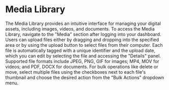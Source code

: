 # Media Library

The Media Library provides an intuitive interface for managing your digital assets, including images, videos, and documents. To access the Media Library, navigate to the "Media" section after logging into your dashboard. Users can upload files either by dragging and dropping into the specified area or by using the upload button to select files from their computer. Each file is automatically tagged with a unique identifier and the upload date, which you can edit by selecting the file and accessing the "Details" panel. Supported file formats include JPEG, PNG, GIF for images; MP4, MOV for videos; and PDF, DOCX for documents. For bulk operations like delete or move, select multiple files using the checkboxes next to each file's thumbnail and choose the desired action from the "Bulk Actions" dropdown menu.
